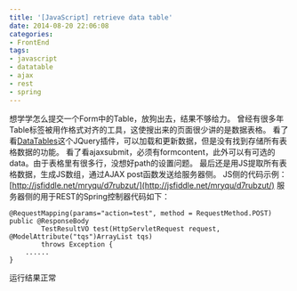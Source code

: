 ```yaml
---
title: '[JavaScript] retrieve data table'
date: 2014-08-20 22:06:08
categories: 
- FrontEnd
tags: 
- javascript
- datatable
- ajax
- rest
- spring
---
```

想学学怎么提交一个Form中的Table，放狗出去，结果不够给力。
曾经有很多年Table标签被用作格式对齐的工具，这使搜出来的页面很少讲的是数据表格。
看了看[DataTables](http://www.datatables.net/)这个JQuery插件，可以加载和更新数据，但是没有找到存储所有表格数据的功能。
看了看ajaxsubmit，必须有formcontent，此外可以有可选的data。由于表格里有很多行，没想好path的设置问题。
最后还是用JS提取所有表格数据，生成JS数组，通过AJAX post函数发送给服务器侧。
JS侧的代码示例：[http://jsfiddle.net/mryqu/d7rubzut/](http://jsfiddle.net/mryqu/d7rubzut/)
服务器侧的用于REST的Spring控制器代码如下：
```
@RequestMapping(params="action=test", method = RequestMethod.POST)
public @ResponseBody 
        TestResultVO test(HttpServletRequest request, @ModelAttribute("tqs")ArrayList tqs)
        throws Exception {
    ......
}
```

运行结果正常